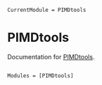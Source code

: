 ```@meta
CurrentModule = PIMDtools
```

# PIMDtools

Documentation for [PIMDtools](https://github.com/cometscome/PIMDtools.jl).

```@index
```

```@autodocs
Modules = [PIMDtools]
```
